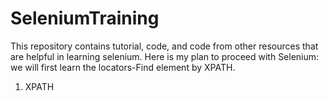 # SeleniumTraining
This repository contains tutorial, code, and code from other resources that are helpful in learning selenium.
Here is my plan to proceed with Selenium:
we will first learn the locators-Find element by XPATH. 
1. XPATH 
